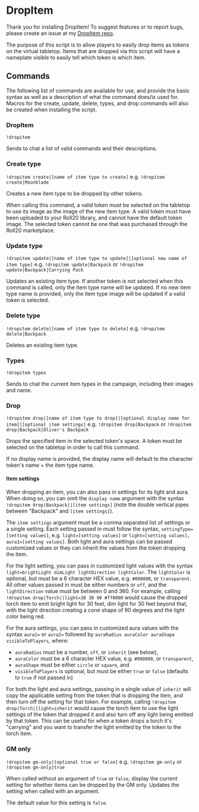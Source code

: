 # DropItem

Thank you for installing DropItem! To suggest features or to report bugs, please create an issue at my [DropItem repo](https://github.com/thatblindgeye/DropItem).

The purpose of this script is to allow players to easily drop items as tokens on the virtual tabletop. Items that are dropped via this script will have a nameplate visible to easily tell which token is which item.

## Commands

The following list of commands are available for use, and provide the basic syntax as well as a description of what the command does/is used for. Macros for the create, update, delete, types, and drop commands will also be created when installing the script.

### DropItem

`!dropitem`

Sends to chat a list of valid commands and their descriptions.

### Create type

`!dropitem create|[name of item type to create]`
e.g. `!dropitem create|Moonblade`

Creates a new item type to be dropped by other tokens.

When calling this command, a valid token must be selected on the tabletop to use its image as the image of the new item type. A valid token must have been uploaded to your Roll20 library, and cannot have the default token image. The selected token cannot be one that was purchased through the Roll20 marketplace.

### Update type

`!dropitem update|[name of item type to update]|[optional new name of item type]`
e.g. `!dropitem update|Backpack` or `!dropitem update|Backpack|Carrying Pack`

Updates an existing item type. If another token is not selected when this command is called, only the item type name will be updated. If no new item type name is provided, only the item type image will be updated if a valid token is selected.

### Delete type

`!dropitem delete|[name of item type to delete]`
e.g. `!dropitem delete|Backpack`

Deletes an existing item type.

### Types

`!dropitem types`

Sends to chat the current item types in the campaign, including their images and name.

### Drop

`!dropitem drop|[name of item type to drop]|[optional display name for item]|[optional item settings]`
e.g. `!dropitem drop|Backpack` or `!dropitem drop|Backpack|Oliver's Backpack`

Drops the specified item in the selected token's space. A token must be selected on the tabletop in order to call this command.

If no display name is provided, the display name will default to the character token's name + the item type name.

#### Item settings

When dropping an item, you can also pass in settings for its light and aura. When doing so, you can omit the `display name` argument with the syntax `!dropitem drop|Backpack||[item settings]` (note the double vertical pipes between "Backpack" and `[item settings]`).

The `item settings` argument must be a comma separated list of settings or a single setting. Each setting passed in must follow the syntax, `settingType=[setting values]`, e.g. `light=[setting values]` or `light=[setting values], aura1=[setting values]`. Both light and aura settings can be passed customized values or they can inherit the values from the token dropping the item.

For the light setting, you can pass in customized light values with the syntax `light=brightLight dimLight lightDirection lightColor`. The `lightColor` is optional, but must be a 6 character HEX value, e.g. `#000000`, or `transparent`. All other values passed in must be either numbers or `off`, and the `lightDirection` value must be between 0 and 360. For example, calling `!dropitem drop|Torch||light=30 30 90 #ff0000` would cause the dropped torch item to emit bright light for 30 feet, dim light for 30 feet beyond that, with the light direction creating a cone shape of 90 degrees and the light color being red.

For the aura settings, you can pass in customized aura values with the syntax `aura1=` or `aura2=` followed by `auraRadius auraColor auraShape visibleToPlayers`, where:

- `auraRadius` must be a number, `off`, or `inherit` (see below),
- `auraColor` must be a 6 character HEX value, e.g. `#000000`, or `transparent`,
- `auraShape` must be either `circle` or `square`, and
- `visibleToPlayers` is optional, but must be either `true` or `false` (defaults to `true` if not passed in)

For both the light and aura settings, passing in a single value of `inherit` will copy the applicable setting from the token that is dropping the item, and then turn off the setting for that token. For example, calling `!dropitem drop|Torch||light=inherit` would cause the torch item to use the light settings of the token that dropped it and also turn off any light being emitted by that token. This can be useful for when a token drops a torch it's "carrying" and you want to transfer the light emitted by the token to the torch item.

### GM only

`!dropitem gm-only|[optional true or false]`
e.g. `!dropitem gm-only` or `!dropitem gm-only|true`

When called without an argument of `true` or `false`, display the current setting for whether items can be dropped by the GM only. Updates the setting when called with an argument.

The default value for this setting is `false`.
